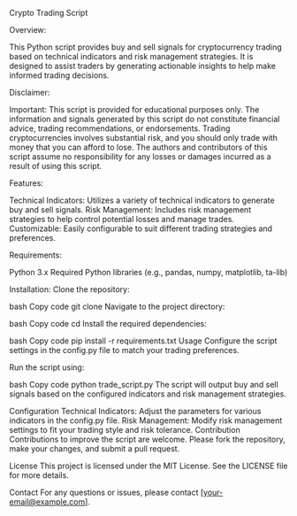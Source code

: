 Crypto Trading Script

Overview:

This Python script provides buy and sell signals for cryptocurrency trading based on technical indicators and risk management strategies. It is designed to assist traders by generating actionable insights to help make informed trading decisions.


Disclaimer:

Important: This script is provided for educational purposes only. The information and signals generated by this script do not constitute financial advice, trading recommendations, or endorsements. Trading cryptocurrencies involves substantial risk, and you should only trade with money that you can afford to lose. The authors and contributors of this script assume no responsibility for any losses or damages incurred as a result of using this script.


Features:

Technical Indicators: Utilizes a variety of technical indicators to generate buy and sell signals.
Risk Management: Includes risk management strategies to help control potential losses and manage trades.
Customizable: Easily configurable to suit different trading strategies and preferences.


Requirements:

Python 3.x
Required Python libraries (e.g., pandas, numpy, matplotlib, ta-lib)


Installation:
Clone the repository:

bash
Copy code
git clone <repository-url>
Navigate to the project directory:

bash
Copy code
cd <project-directory>
Install the required dependencies:

bash
Copy code
pip install -r requirements.txt
Usage
Configure the script settings in the config.py file to match your trading preferences.

Run the script using:

bash
Copy code
python trade_script.py
The script will output buy and sell signals based on the configured indicators and risk management strategies.

Configuration
Technical Indicators: Adjust the parameters for various indicators in the config.py file.
Risk Management: Modify risk management settings to fit your trading style and risk tolerance.
Contribution
Contributions to improve the script are welcome. Please fork the repository, make your changes, and submit a pull request.

License
This project is licensed under the MIT License. See the LICENSE file for more details.

Contact
For any questions or issues, please contact [your-email@example.com].